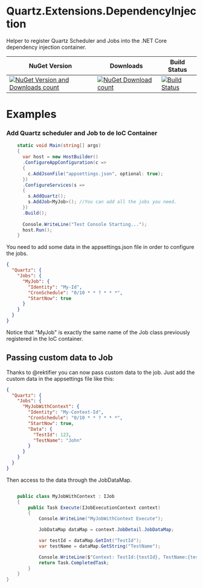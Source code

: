 # Quartz.Extensions.DependencyInjection
Helper to register Quartz Scheduler and Jobs into the .NET Core dependency injection container.

| NuGet Version  | Downloads | Build Status |
| ------------- | ------------- |-----------|
| [![NuGet Version and Downloads count](https://img.shields.io/nuget/vpre/Quartz.Extensions.DependencyInjection.svg)](http://www.nuget.org/packages/Quartz.Extensions.DependencyInjection/)|[![NuGet Download count](https://img.shields.io/nuget/dt/Quartz.Extensions.DependencyInjection.svg)](http://www.nuget.org/packages/Quartz.Extensions.DependencyInjection/)|[![Build Status](https://travis-ci.org/fglaeser/Quartz.Extensions.DependencyInjection.svg?branch=develop)](https://travis-ci.org/fglaeser/Quartz.Extensions.DependencyInjection)|

# Examples
### Add Quartz scheduler and Job to de IoC Container

```csharp
    static void Main(string[] args)
    {
      var host = new HostBuilder()
      .ConfigureAppConfiguration(c =>
      {
        c.AddJsonFile("appsettings.json", optional: true);
      })
      .ConfigureServices(s =>
      {
        s.AddQuartz();
        s.AddJob<MyJob>(); //You can add all the jobs you need.
      })
      .Build();
      
      Console.WriteLine("Test Console Starting...");
      host.Run();
    }
```
You need to add some data in the appsettings.json file in order to configure the jobs.
```json
{
  "Quartz": {
    "Jobs": {
      "MyJob": {
        "Identity": "My-Id",
        "CronSchedule": "0/10 * * ? * * *",
        "StartNow": true
      }
    }
  }
}
```
Notice that "MyJob" is exactly the same name of the Job class previously registered in the IoC container.

## Passing custom data to Job
Thanks to @rektifier you can now pass custom data to the job. Just add the custom data in the appsettings file like this:
 
```json
{
  "Quartz": {
    "Jobs": {
      "MyJobWithContext": {
        "Identity": "My-Context-Id",
        "CronSchedule": "0/10 * * ? * * *",
        "StartNow": true,
        "Data": {
          "TestId": 123,
          "TestName": "John"
        }
      }
    }
  }
}

```

Then access to the data through the JobDataMap.

```c#

    public class MyJobWithContext : IJob
    {
        public Task Execute(IJobExecutionContext context)
        {
            Console.WriteLine("MyJobWithContext Execute");

            JobDataMap dataMap = context.JobDetail.JobDataMap;

            var testId = dataMap.GetInt("TestId");
            var testName = dataMap.GetString("TestName");

            Console.WriteLine($"Context: TestId:{testId}, TestName:{testName}");
            return Task.CompletedTask;
        }
    }
}

```
